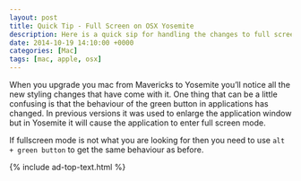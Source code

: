 ```yaml
---
layout: post
title: Quick Tip - Full Screen on OSX Yosemite
description: Here is a quick sip for handling the changes to full screen mode in OSX Yosemite
date: 2014-10-19 14:10:00 +0000
categories: [Mac]
tags: [mac, apple, osx]
---
```


When you upgrade you mac from Mavericks to Yosemite you’ll notice all the new styling changes that have come with it. One thing that can be a little confusing is that the behaviour of the green button in applications has changed. In previous versions it was used to enlarge the application window but in Yosemite it will cause the application to enter full screen mode.

If fullscreen mode is not what you are looking for then you need to use `alt + green button` to get the same behaviour as before.

{% include ad-top-text.html %}
